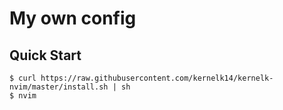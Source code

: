 # My own config

## Quick Start
```console
$ curl https://raw.githubusercontent.com/kernelk14/kernelk-nvim/master/install.sh | sh
$ nvim
```
